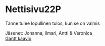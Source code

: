 # Nettisivu22P
Tänne tulee lopullinen tulos, kun se on valmis

Jäsenet: Johanna, Ilmari, Antti & Veronica <br>
[Gantt kaavio](https://github.com/MrNamelessKnight/Nettisivu22P/discussions/17)
